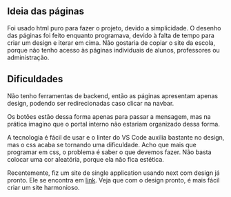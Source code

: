 ## Ideia das páginas

Foi usado html puro para fazer o projeto, devido a simplicidade. O desenho das páginas
foi feito enquanto programava, devido à falta de tempo para criar um design e iterar 
em cima.
Não gostaria de copiar o site da escola, porque não tenho acesso às páginas individuais
de alunos, professores ou administração.

## Dificuldades

Não tenho ferramentas de backend, então as páginas apresentam apenas design, podendo
ser redirecionadas caso clicar na navbar.

Os botões estão dessa forma apenas para passar a mensagem, mas na prática imagino que 
o portal interno não estariam organizado dessa forma.

A tecnologia é fácil de usar e o linter do VS Code auxilia bastante no design, mas o css
acaba se tornando uma dificuldade. Acho que mais que programar em css, o problema é saber
o que devemos fazer. Não basta colocar uma cor aleatória, porque ela não fica estética. 

Recentemente, fiz um site de single application usando next com design já pronto. Ele se
encontra em [link](https://faroltech.com/). Veja que com o design pronto, é mais fácil 
criar um site harmonioso.

